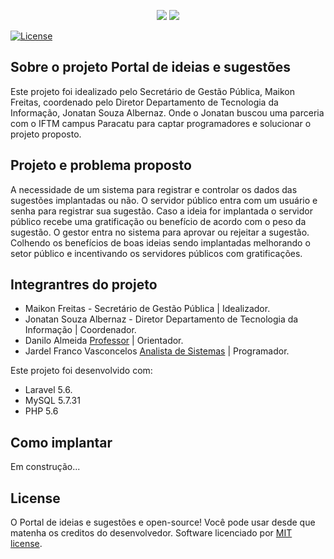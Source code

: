 <p align="center">
    <img src="http://prefeitura.jfvcloud.com/portal_de_ideias/appIdeiasSugestoes/public/img/Novo%20Logo%20verde.png"> 
    <img src="https://doity.com.br/media/doity/eventos/evento-1418-logo_organizador.jpeg">
</p>

<p align="center">

<a href="#"><img src="https://poser.pugx.org/laravel/framework/license.svg" alt="License"></a>
</p>

## Sobre o projeto Portal de ideias e sugestões

Este projeto foi idealizado pelo Secretário de Gestão Pública, Maikon Freitas, coordenado pelo Diretor Departamento de Tecnologia da Informação, Jonatan Souza Albernaz. 
Onde o Jonatan buscou uma parceria com o IFTM campus Paracatu para captar programadores e solucionar o projeto proposto. 

## Projeto e problema proposto

A necessidade de um sistema para registrar e controlar os dados das sugestões implantadas ou não.
O servidor público entra com um usuário e senha para registrar sua sugestão.
Caso a ideia for implantada o servidor público recebe uma gratificação ou benefício de acordo com o peso da sugestão.
O gestor entra no sistema para aprovar ou rejeitar a sugestão.
Colhendo os benefícios de boas ideias sendo implantadas melhorando o setor público e incentivando os servidores públicos com gratificações.

## Integrantres do projeto

- Maikon Freitas - Secretário de Gestão Pública | Idealizador.
- Jonatan Souza Albernaz - Diretor Departamento de Tecnologia da Informação | Coordenador.
- Danilo Almeida  [Professor](https://github.com/dsalinux) | Orientador.
- Jardel Franco Vasconcelos [Analista de Sistemas](https://jardel.dev/) | Programador.


Este projeto foi desenvolvido com:
- Laravel 5.6.
- MySQL 5.7.31
- PHP 5.6

## Como implantar

Em construção...



## License

O Portal de ideias e sugestões e  open-source! Você pode usar desde que matenha os creditos do desenvolvedor. 
Software licenciado por [MIT license](http://opensource.org/licenses/MIT).
